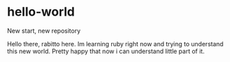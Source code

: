 # hello-world
New start, new repository

Hello there,
rabitto here. Im learning ruby right now and trying to understand this new world.
Pretty happy that now i can understand little part of it.
